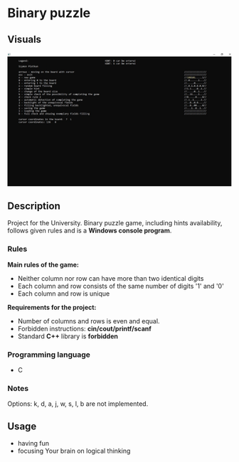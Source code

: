 # Binary puzzle

## Visuals
![Screenshot](docs/images/screenshot.jpg)

## Description
Project for the University. Binary puzzle game, including hints availability, follows given rules and is a **Windows console program**. 

### Rules

**Main rules of the game:**

 - Neither column nor row can have more than two identical digits
 - Each column and row consists of the same number of digits '1' and '0'
 - Each column and row is unique

**Requirements for the project:**

 - Number of columns and rows is even and equal.
 - Forbidden instructions:  **cin/cout/printf/scanf**
 - Standard **C++** library is **forbidden**
 
### Programming language

 - C
### Notes
Options: k, d, a, j, w, s, l, b are not implemented.

## Usage

 - having fun
 - focusing Your brain on logical thinking

